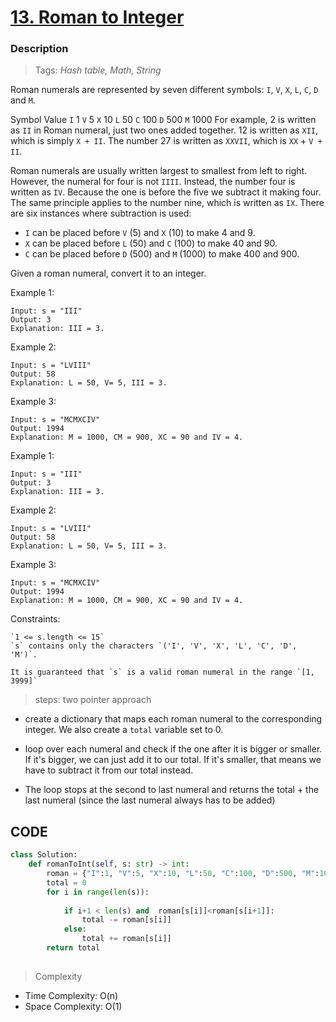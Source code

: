 # <a href="https://leetcode.com/problems/roman-to-integer/?envType=study-plan-v2&envId=top-interview-150">13. Roman to Integer</a>

### Description

> Tags: *Hash table, Math, String*



Roman numerals are represented by seven different symbols: `I`, `V`, `X`, `L`, `C`, `D` and `M`.

Symbol       Value
`I`             1
`V`             5
`X`             10
`L`             50
`C`             100
`D`             500
`M`             1000
For example, 2 is written as `II` in Roman numeral, just two ones added together. 12 is written as `XII`, which is simply `X + II`. The number 27 is written as `XXVII`, which is `XX` + `V + II`.

Roman numerals are usually written largest to smallest from left to right. However, the numeral for four is not `IIII`. Instead, the number four is written as `IV`. Because the one is before the five we subtract it making four. The same principle applies to the number nine, which is written as `IX`. There are six instances where subtraction is used:

- `I` can be placed before `V` (5) and `X` (10) to make 4 and 9. 
- `X` can be placed before `L` (50) and `C` (100) to make 40 and 90. 
- `C` can be placed before `D` (500) and `M` (1000) to make 400 and 900.

Given a roman numeral, convert it to an integer.

 

Example 1:
```
Input: s = "III"
Output: 3
Explanation: III = 3.
```
Example 2:
```
Input: s = "LVIII"
Output: 58
Explanation: L = 50, V= 5, III = 3.
```
Example 3:
```
Input: s = "MCMXCIV"
Output: 1994
Explanation: M = 1000, CM = 900, XC = 90 and IV = 4.
```


 
Example 1:
```
Input: s = "III"
Output: 3
Explanation: III = 3.
```
Example 2:
```
Input: s = "LVIII"
Output: 58
Explanation: L = 50, V= 5, III = 3.
```
Example 3:
```
Input: s = "MCMXCIV"
Output: 1994
Explanation: M = 1000, CM = 900, XC = 90 and IV = 4.
```
Constraints:
```
`1 <= s.length <= 15`
`s` contains only the characters `('I', 'V', 'X', 'L', 'C', 'D', 'M')`.

It is guaranteed that `s` is a valid roman numeral in the range `[1, 3999]`
```

> steps: two pointer approach

- create a dictionary that maps each roman numeral to the corresponding integer. We also create a `total` variable set to 0.

-  loop over each numeral and check if the one after it is bigger or smaller. If it's bigger, we can just add it to our total. If it's smaller, that means we have to subtract it from our total instead.

- The loop stops at the second to last numeral and returns the total + the last numeral (since the last numeral always has to be added)

## CODE
```python
class Solution:
    def romanToInt(self, s: str) -> int:
        roman = {"I":1, "V":5, "X":10, "L":50, "C":100, "D":500, "M":1000}
        total = 0
        for i in range(len(s)):
             
            if i+1 < len(s) and  roman[s[i]]<roman[s[i+1]]:
                total -= roman[s[i]]
            else:
                total += roman[s[i]]   
        return total         
  
```

> Complexity
- Time Complexity: O(n)
- Space Complexity: O(1)
